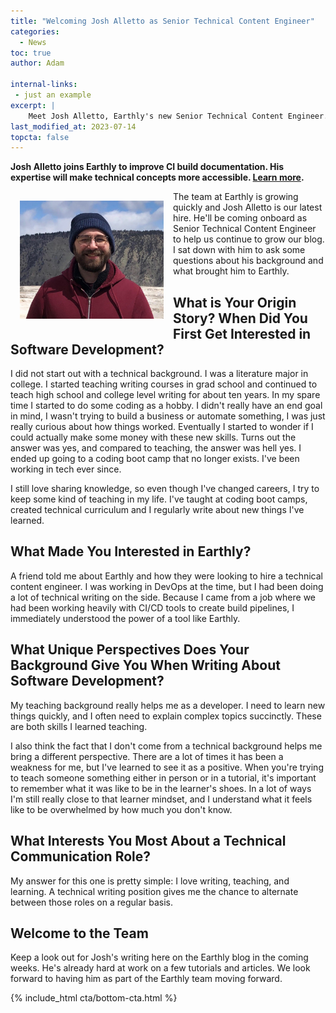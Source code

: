 ```yaml
---
title: "Welcoming Josh Alletto as Senior Technical Content Engineer"
categories:
  - News
toc: true
author: Adam

internal-links:
 - just an example
excerpt: |
    Meet Josh Alletto, Earthly's new Senior Technical Content Engineer. In this article, he shares his journey from literature major to coding enthusiast and how his unique background brings a fresh perspective to software development. Discover why Josh is excited to join the Earthly team and what he has in store for the blog.
last_modified_at: 2023-07-14
topcta: false
---
```

**Josh Alletto joins Earthly to improve CI build documentation. His expertise will make technical concepts more accessible. [Learn more](https://cloud.earthly.dev/login).**


<img src="../assets/images/authors/joshalletto.jpg" alt="Josh Alletto" width="230px" style="float: left; margin: 15px;">
The team at Earthly is growing quickly and Josh Alletto is our latest hire. He'll be coming onboard as Senior Technical Content Engineer to help us continue to grow our blog. I sat down with him to ask some questions about his background and what brought him to Earthly.

## What is Your Origin Story? When Did You First Get Interested in Software Development?

I did not start out with a technical background. I was a literature major in college. I started teaching writing courses in grad school and continued to teach high school and college level writing for about ten years. In my spare time I started to do some coding as a hobby. I didn't really have an end goal in mind, I wasn't trying to build a business or automate something, I was just really curious about how things worked. Eventually I started to wonder if I could actually make some money with these new skills. Turns out the answer was yes, and compared to teaching, the answer was hell yes. I ended up going to a coding boot camp that no longer exists. I've been working in tech ever since.

I still love sharing knowledge, so even though I've changed careers, I try to keep some kind of teaching in my life. I've taught at coding boot camps, created technical curriculum and I regularly write about new things I've learned.

## What Made You Interested in Earthly?

A friend told me about Earthly and how they were looking to hire a technical content engineer. I was working in DevOps at the time, but I had been doing a lot of technical writing on the side. Because I came from a job where we had been working heavily with CI/CD tools to create build pipelines, I immediately understood the power of a tool like Earthly.

## What Unique Perspectives Does Your Background Give You When Writing About Software Development?

My teaching background really helps me as a developer. I need to learn new things quickly, and I often need to explain complex topics succinctly. These are both skills I learned teaching.

I also think the fact that I don't come from a technical background helps me bring a different perspective. There are a lot of times it has been a weakness for me, but I've learned to see it as a positive. When you're trying to teach someone something either in person or in a tutorial, it's important to remember what it was like to be in the learner's shoes. In a lot of ways I'm still really close to that learner mindset, and I understand what it feels like to be overwhelmed by how much you don't know.

## What Interests You Most About a Technical Communication Role?

My answer for this one is pretty simple: I love writing, teaching, and learning. A technical writing position gives me the chance to alternate between those roles on a regular basis.

## Welcome to the Team

Keep a look out for Josh's writing here on the Earthly blog in the coming weeks. He's already hard at work on a few tutorials and articles. We look forward to having him as part of the Earthly team moving forward.

{% include_html cta/bottom-cta.html %}
